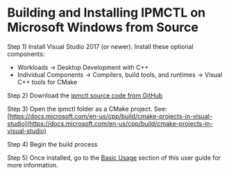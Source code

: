 # Building and Installing IPMCTL on Microsoft Windows from Source

Step 1\) Install Visual Studio 2017 \(or newer\). Install these optional components:

* Workloads -&gt; Desktop Development with C++
* Individual Components -&gt; Compilers, build tools, and runtimes -&gt; Visual C++ tools for CMake

Step 2\) Download the [ipmctl source code from GitHub](https://github.com/intel/ipmctl)

Step 3\) Open the ipmctl folder as a CMake project. See: [https://docs.microsoft.com/en-us/cpp/build/cmake-projects-in-visual-studio](https://docs.microsoft.com/en-us/cpp/build/cmake-projects-in-visual-studio)

Step 4\) Begin the build process

Step 5\) Once installed, go to the [Basic Usage](../basic-usage.md) section of this user guide for more information.

